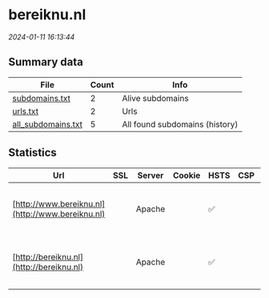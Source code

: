 # bereiknu.nl
*2024-01-11 16:13:44*
## Summary data
| File       | Count | Info |
|------------|-------|------|
|[subdomains.txt](/data/bereiknu.nl/subdomains.txt)|2|Alive subdomains|
|[urls.txt](/data/bereiknu.nl/urls.txt)|2|Urls|
|[all_subdomains.txt](/data/bereiknu.nl/all_subdomains.txt)|5|All found subdomains (history)|
## Statistics
| Url | SSL | Server | Cookie | HSTS | CSP | XFO | XXP | RP | Tech |Title |
|------------|-------|------|------|------|------|------|------|------|------|------|
|[http://www.bereiknu.nl](http://www.bereiknu.nl)| |Apache| |:white_check_mark: | | | | 3:white_check_mark: |Apache HTTP Server PHP:7.4.33 Varnish|Redirecting to h...|
|[http://bereiknu.nl](http://bereiknu.nl)| |Apache| |:white_check_mark: | | | | 3:white_check_mark: |Apache HTTP Server PHP:7.4.33 Varnish|Redirecting to h...|